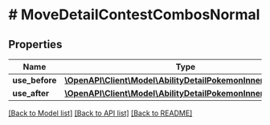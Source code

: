 # # MoveDetailContestCombosNormal

## Properties

Name | Type | Description | Notes
------------ | ------------- | ------------- | -------------
**use_before** | [**\OpenAPI\Client\Model\AbilityDetailPokemonInnerPokemon[]**](AbilityDetailPokemonInnerPokemon.md) |  |
**use_after** | [**\OpenAPI\Client\Model\AbilityDetailPokemonInnerPokemon[]**](AbilityDetailPokemonInnerPokemon.md) |  |

[[Back to Model list]](../../README.md#models) [[Back to API list]](../../README.md#endpoints) [[Back to README]](../../README.md)
